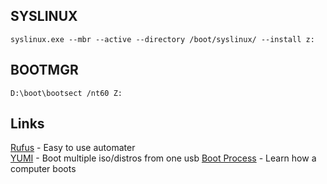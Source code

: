 ## SYSLINUX
    syslinux.exe --mbr --active --directory /boot/syslinux/ --install z:
    
## BOOTMGR
    D:\boot\bootsect /nt60 Z:
    
## Links
[Rufus](https://rufus.ie/) - Easy to use automater  
[YUMI](https://www.pendrivelinux.com/yumi-multiboot-usb-creator/) - Boot multiple iso/distros from one usb
[Boot Process](https://neosmart.net/wiki/mbr-boot-process/) - Learn how a computer boots

